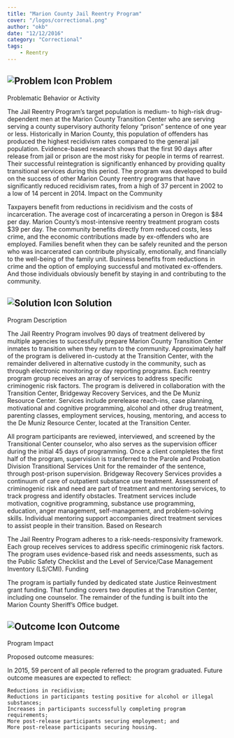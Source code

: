 ```yaml
---
title: "Marion County Jail Reentry Program"
cover: "/logos/correctional.png"
author: "okb"
date: "12/12/2016"
category: "Correctional"
tags:
    - Reentry
---
```


## ![Problem Icon](https://github.com/google/material-design-icons/raw/master/alert/1x_web/ic_error_outline_black_48dp.png "Problem") Problem

Problematic Behavior or Activity

The Jail Reentry Program’s target population is medium- to high-risk drug-dependent men at the Marion County Transition Center who are serving serving a county supervisory authority felony “prison” sentence of one year or less. Historically in Marion County, this population of offenders has produced the highest recidivism rates compared to the general jail population. Evidence-based research shows that the first 90 days after release from jail or prison are the most risky for people in terms of rearrest. Their successful reintegration is significantly enhanced by providing quality transitional services during this period. The program was developed to build on the success of other Marion County reentry programs that have significantly reduced recidivism rates, from a high of 37 percent in 2002 to a low of 14 percent in 2014.
Impact on the Community

Taxpayers benefit from reductions in recidivism and the costs of incarceration. The average cost of incarcerating a person in Oregon is $84 per day. Marion County’s most-intensive reentry treatment program costs $39 per day. The community benefits directly from reduced costs, less crime, and the economic contributions made by ex-offenders who are employed. Families benefit when they can be safely reunited and the person who was incarcerated can contribute physically, emotionally, and financially to the well-being of the family unit. Business benefits from reductions in crime and the option of employing successful and motivated ex-offenders. And those individuals obviously benefit by staying in and contributing to the community.

## ![Solution Icon](https://github.com/google/material-design-icons/raw/master/action/1x_web/ic_lightbulb_outline_black_48dp.png "Solution") Solution

Program Description

The Jail Reentry Program involves 90 days of treatment delivered by multiple agencies to successfully prepare Marion County Transition Center inmates to transition when they return to the community. Approximately half of the program is delivered in-custody at the Transition Center, with the remainder delivered in alternative custody in the community, such as through electronic monitoring or day reporting programs. Each reentry program group receives an array of services to address specific criminogenic risk factors. The program is delivered in collaboration with the Transition Center, Bridgeway Recovery Services, and the De Muniz Resource Center.
Services include prerelease reach-ins, case planning, motivational and cognitive programming, alcohol and other drug treatment, parenting classes, employment services, housing, mentoring, and access to the De Muniz Resource Center, located at the Transition Center.

All program participants are reviewed, interviewed, and screened by the Transitional Center counselor, who also serves as the supervision officer during the initial 45 days of programming. Once a client completes the first half of the program, supervision is transferred to the Parole and Probation Division Transitional Services Unit for the remainder of the sentence, through post-prison supervision. Bridgeway Recovery Services provides a continuum of care of outpatient substance use treatment. Assessment of criminogenic risk and need are part of treatment and mentoring services, to track progress and identify obstacles. Treatment services include motivation, cognitive programming, substance use programming, education, anger management, self-management, and problem-solving skills. Individual mentoring support accompanies direct treatment services to assist people in their transition.
Based on Research

The Jail Reentry Program adheres to a risk-needs-responsivity framework. Each group receives services to address specific criminogenic risk factors. The program uses evidence-based risk and needs assessments, such as the Public Safety Checklist and the Level of Service/Case Management Inventory (LS/CMI).
Funding

The program is partially funded by dedicated state Justice Reinvestment grant funding. That funding covers two deputies at the Transition Center, including one counselor. The remainder of the funding is built into the Marion County Sheriff’s Office budget.

## ![Outcome Icon](https://github.com/google/material-design-icons/raw/master/action/1x_web/ic_view_list_black_48dp.png "Outcome") Outcome

Program Impact

Proposed outcome measures:

In 2015, 59 percent of all people referred to the program graduated. Future outcome measures are expected to reflect:

    Reductions in recidivism;
    Reductions in participants testing positive for alcohol or illegal substances;
    Increases in participants successfully completing program requirements;
    More post-release participants securing employment; and
    More post-release participants securing housing.
